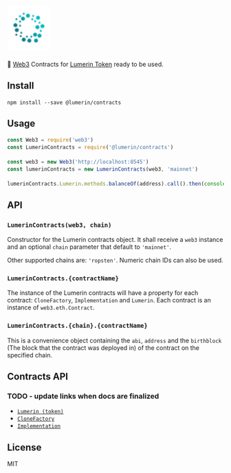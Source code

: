 <h1>
  <img src="./logo.svg" alt="Lumerin Contracts JS" width="20%">
</h1>

🔌  [Web3](https://github.com/ethereum/web3.js) Contracts for [Lumerin Token](http://lumerin.io) ready to be used.

<!-- [![Build Status](https://travis-ci.org/autonomoussoftware/lumerin-contracts-js.svg?branch=master)](https://travis-ci.org/autonomoussoftware/lumerin-contracts-js)
[![Code Style](https://img.shields.io/badge/code%20style-bloq-0063a6.svg)](https://github.com/bloq/eslint-config-bloq)
[![Known Vulnerabilities](https://snyk.io/test/github/autonomoussoftware/lumerin-contracts-js/badge.svg?targetFile=package.json)](https://snyk.io/test/github/autonomoussoftware/lumerin-contracts-js) [![Greenkeeper badge](https://badges.greenkeeper.io/autonomoussoftware/lumerin-contracts-js.svg)](https://greenkeeper.io/) -->

## Install

```shell
npm install --save @lumerin/contracts
```

## Usage

```js
const Web3 = require('web3')
const LumerinContracts = require('@lumerin/contracts')

const web3 = new Web3('http://localhost:8545')
const lumerinContracts = new LumerinContracts(web3, 'mainnet')

lumerinContracts.Lumerin.methods.balanceOf(address).call().then(console.log)
```

## API

### `LumerinContracts(web3, chain)`

Constructor for the Lumerin contracts object.
It shall receive a `web3` instance and an optional `chain` parameter that default to `'mainnet'`.
<!-- Other supported chains are: `'classic'`, `'ropsten'` and `'mordor'`. -->
Other supported chains are: `'ropsten'`.
Numeric chain IDs can also be used.

### `LumerinContracts.{contractName}`

The instance of the Lumerin contracts will have a property for each contract: `CloneFactory`, `Implementation` and `Lumerin`.
Each contract is an instance of `web3.eth.Contract`.

### `LumerinContracts.{chain}.{contractName}`

This is a convenience object containing the `abi`, `address` and the `birthblock` (The block that the contract was deployed in) of the contract on the specified chain.

## Contracts API
### TODO - update links when docs are finalized

  - [`Lumerin (token)`](https://github.com/Lumerin-protocol/lumerin-overview/blob/main/docs/00-overview.md)
  - [`CloneFactory`](https://github.com/Lumerin-protocol/lumerin-overview/blob/main/docs/00-overview.md)
  - [`Implementation`](https://github.com/Lumerin-protocol/lumerin-overview/blob/main/docs/00-overview.md)

## License

MIT
